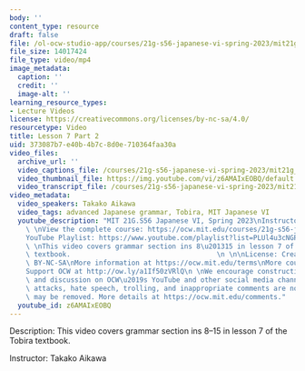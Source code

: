 ```yaml
---
body: ''
content_type: resource
draft: false
file: /ol-ocw-studio-app/courses/21g-s56-japanese-vi-spring-2023/mit21g_s56s23_l07_2_360p_16_9.mp4
file_size: 14017424
file_type: video/mp4
image_metadata:
  caption: ''
  credit: ''
  image-alt: ''
learning_resource_types:
- Lecture Videos
license: https://creativecommons.org/licenses/by-nc-sa/4.0/
resourcetype: Video
title: Lesson 7 Part 2
uid: 373087b7-e40b-4b7c-8d0e-710364faa30a
video_files:
  archive_url: ''
  video_captions_file: /courses/21g-s56-japanese-vi-spring-2023/mit21g_s56s23_l07_2_captions.vtt
  video_thumbnail_file: https://img.youtube.com/vi/z6AMAIxEOBQ/default.jpg
  video_transcript_file: /courses/21g-s56-japanese-vi-spring-2023/mit21g_s56s23_l07_2_transcript.pdf
video_metadata:
  video_speakers: Takako Aikawa
  video_tags: advanced Japanese grammar, Tobira, MIT Japanese VI
  youtube_description: "MIT 21G.S56 Japanese VI, Spring 2023\nInstructor: Takako Aikawa\n\
    \ \nView the complete course: https://ocw.mit.edu/courses/21g-s56-japanese-vi-spring-2023\n\
    YouTube Playlist: https://www.youtube.com/playlist?list=PLUl4u3cNGP62Mr5APSizHgFa0hRiWgPln\n\
    \ \nThis video covers grammar section ins 8\u201315 in lesson 7 of the Tobira\
    \ textbook.                                    \n \n\nLicense: Creative Commons\
    \ BY-NC-SA\nMore information at https://ocw.mit.edu/terms\nMore courses at https://ocw.mit.edu\n\
    Support OCW at http://ow.ly/a1If50zVRlQ\n \nWe encourage constructive comments\
    \ and discussion on OCW\u2019s YouTube and other social media channels. Personal\
    \ attacks, hate speech, trolling, and inappropriate comments are not allowed and\
    \ may be removed. More details at https://ocw.mit.edu/comments."
  youtube_id: z6AMAIxEOBQ
---
```

Description: This video covers grammar section ins 8–15 in lesson 7 of the Tobira textbook.

Instructor: Takako Aikawa